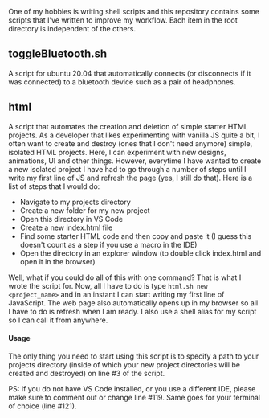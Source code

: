 One of my hobbies is writing shell scripts and this repository contains some scripts that I've written to improve my workflow. 
Each item in the root directory is independent of the others.

## toggleBluetooth.sh
A script for ubuntu 20.04 that automatically connects (or disconnects if it was connected) to a bluetooth device such as a pair of headphones.

## html
A script that automates the creation and deletion of simple starter HTML projects. As a developer that likes experimenting with vanilla JS quite a bit,
I often want to create and destroy (ones that I don't need anymore) simple, isolated HTML projects. Here, I can experiment with new designs, animations, UI and
other things. However, everytime I have wanted to create a new isolated project I have had to go through a number of steps until I write my first line of JS and 
refresh the page (yes, I still do that). Here is a list of steps that I would do:
  * Navigate to my projects directory
  * Create a new folder for my new project
  * Open this directory in VS Code
  * Create a new index.html file
  * Find some starter HTML code and then copy and paste it (I guess this doesn't count as a step if you use a macro in the IDE)
  * Open the directory in an explorer window (to double click index.html and open it in the browser)

Well, what if you could do all of this with one command? That is what I wrote the script for. Now, all I have to do is type ```html.sh new <project_name>``` and in
an instant I can start writing my first line of JavaScript. The web page also automatically opens up in my browser so all I have to do is refresh when I am ready.
I also use a shell alias for my script so I can call it from anywhere. 

#### Usage
The only thing you need to start using this script is to specify a path to your projects directory (inside of which your new project directories will be created 
and destroyed) on line #3 of the script.

PS: If you do not have VS Code installed, or you use a different IDE, please make sure to comment out or change line #119. Same goes for your terminal of choice
(line #121).
